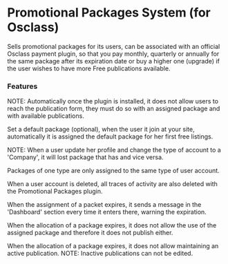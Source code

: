 # Promotional Packages System (for Osclass)
Sells promotional packages for its users, can be associated with an official Osclass payment plugin, so that you pay monthly, quarterly or annually for the same package after its expiration date or buy a higher one (upgrade) if the user wishes to have more Free publications available.

### Features
NOTE: Automatically once the plugin is installed, it does not allow users to reach the publication form, they must do so with an assigned package and with available publications.

Set a default package (optional), when the user it join at your site, automatically it is assigned the default package for her first free listings.

NOTE: When a user update her profile and change the type of account to a 'Company', it will lost package that has and vice versa.

Packages of one type are only assigned to the same type of user account.

When a user account is deleted, all traces of activity are also deleted with the Promotional Packages plugin.

When the assignment of a packet expires, it sends a message in the 'Dashboard' section every time it enters there, warning the expiration.

When the allocation of a package expires, it does not allow the use of the assigned package and therefore it does not publish either.

When the allocation of a package expires, it does not allow maintaining an active publication. NOTE: Inactive publications can not be edited.
